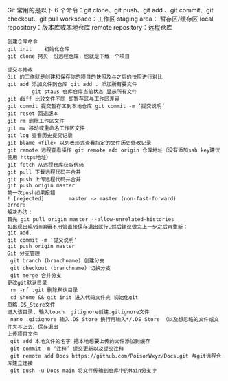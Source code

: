 Git 常用的是以下 6 个命令：git clone、git push、git add 、git commit、git checkout、git pull
	workspace：工作区
	staging area：
	暂存区/缓存区
	local repository：版本库或本地仓库
	remote repository：远程仓库

	创建仓库命令
	git init	初始化仓库
	git clone 拷贝一份远程仓库，也就是下载一个项目
	
	提交与修改
	Git 的工作就是创建和保存你的项目的快照及与之后的快照进行对比
	git add 添加文件到仓库 git add . 添加所有要文件
            git staus 仓库仓库当前状态 显示所有文件
	git diff 比较文件不同 即暂存区与工作区差异
	git commit 提交暂存区到本地仓库 git commit -m ‘提交说明’
	git reset 回退版本
	git rm 删除工作区文件
	git mv 移动或重命名工作区文件
	git log 查看历史提交记录
	git blame <file> 以列表形式查看指定的文件历史修改记录
	git remote 远程查看操作 git remote add origin 仓库地址（没有添加ssh key建议使用 https地址）
	git fetch 从远程仓库获取代码
	git pull 下载远程代码并合并
	git push 上传远程代码并合并
	git push origin master 
	第一次push如果报错
	! [rejected]        master -> master (non-fast-forward)
	error:
	解决办法：
	首先 git pull origin master --allow-unrelated-histories
	如出现出现vim编辑不用管直接保存退出就行,然后建议做完上一步之后再重新：
	git add.
	git commit -m ‘提交说明’
	git push origin master
	Git 分支管理
	 git branch (branchname) 创建分支
	 git checkout (branchname) 切换分支
	 git merge 合并分支
 	更改git默认目录
	 rm -rf .git 删除默认目录
	 cd $home && git init 进入代码文件夹 初始化git 
 	忽略.DS_Store文件
	进入该目录, 输入touch .gitignore创建.gitignore文件
	 nano .gitignore 输入.DS_Store 换行再输入*/.DS_Store （以及想忽略的文件或文件夹写上去）保存退出
	上传项目文件
	 git add 本地文件的名字 把本地想要上传的文件添加到缓存
	 git commit -m ‘注释’ 提交更新以及提交注释
	 git remote add Docs https://github.com/PoisonWxyz/Docs.git 与git远程仓库建立连接
	 git push -u Docs main 将文件传输到仓库中的Main分支中
 